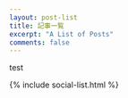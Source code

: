 ```yaml
---
layout: post-list
title: 記事一覧
excerpt: "A List of Posts"
comments: false
---
```


test

{% include social-list.html %}
